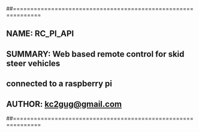 ##==============================================================
## NAME:    RC_PI_API
## SUMMARY: Web based remote control for skid steer vehicles
##          connected to a raspberry pi
## AUTHOR:  kc2gug@gmail.com
##==============================================================
